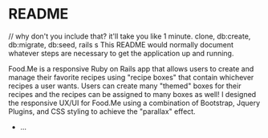 # README

// why don't you include that? it'll take you like 1 minute. clone, db:create, db:migrate, db:seed, rails s
This README would normally document whatever steps are necessary to get the
application up and running.

Food.Me is a responsive Ruby on Rails app that allows users to create and manage their favorite recipes using "recipe boxes" that contain whichever recipes a user wants. Users can create many "themed" boxes for their recipes and the recipes can be assigned to many boxes as well! I designed the responsive UX/UI for Food.Me using a combination of Bootstrap, Jquery Plugins, and CSS styling to achieve the "parallax" effect.

* ...
